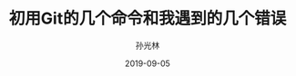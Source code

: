 ---
layout: post
title: "初用Git的几个命令和我遇到的几个错误"
categories: 程序员基本素养
tags: Git Github
date: 2019-09-05
author: 孙光林
---